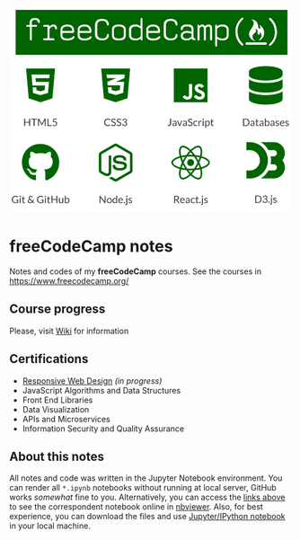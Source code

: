 ![free-code-camp](./images/free-code-camp.jpg)

# freeCodeCamp notes
Notes and codes of my **freeCodeCamp** courses. See the courses in https://www.freecodecamp.org/

## Course progress
Please, visit [Wiki](https://github.com/usr-pwd/freeCodeCamp/wiki) for information

## Certifications
* [Responsive Web Design](https://nbviewer.jupyter.org/github/usr-pwd/freeCodeCamp/blob/master/01-responsive-web-design.ipynb) _(in progress)_
* JavaScript Algorithms and Data Structures
* Front End Libraries
* Data Visualization
* APIs and Microservices
* Information Security and Quality Assurance

## About this notes
All notes and code was written in the Jupyter Notebook environment. You can render all `*.ipynb` notebooks without 
running at local server, GitHub works _somewhat_ fine to you. Alternatively, you can access the [links above](#Certifications) to see the correspondent notebook online in [nbviewer](https://nbviewer.jupyter.org/). Also, for best experience, you can download the files and use [Jupyter/IPython notebook](https://jupyter.org/) in your local machine.

